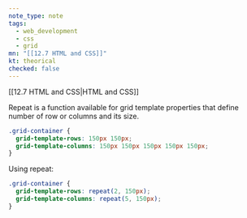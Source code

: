 ```yaml
---
note_type: note
tags:
  - web_development
  - css
  - grid
mn: "[[12.7 HTML and CSS]]"
kt: theorical
checked: false
---
```

[[12.7 HTML and CSS|HTML and CSS]]

Repeat is a function available for grid template properties that define number of row or columns and its size. 

```CSS
.grid-container {
  grid-template-rows: 150px 150px;
  grid-template-columns: 150px 150px 150px 150px 150px;
}
```

Using repeat:

```css
.grid-container {
  grid-template-rows: repeat(2, 150px);
  grid-template-columns: repeat(5, 150px);
}
```

